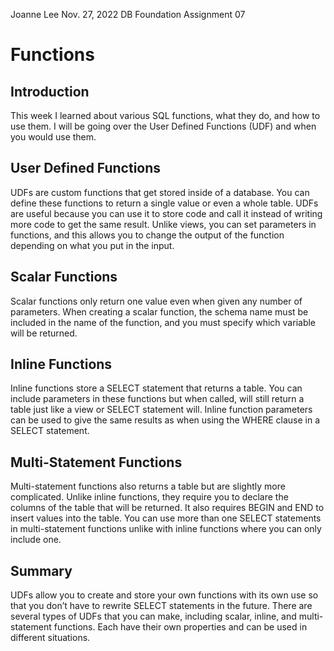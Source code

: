 Joanne Lee
Nov. 27, 2022
DB Foundation
Assignment 07

# Functions

## Introduction
This week I learned about various SQL functions, what they do, and how to use them. I will be going over the User Defined Functions (UDF) and when you would use them.

## User Defined Functions
UDFs are custom functions that get stored inside of a database. You can define these functions to return a single value or even a whole table. UDFs are useful because you can use it to store code and call it instead of writing more code to get the same result. Unlike views, you can set parameters in functions, and this allows you to change the output of the function depending on what you put in the input. 

## Scalar Functions
Scalar functions only return one value even when given any number of parameters. When creating a scalar function, the schema name must be included in the name of the function, and you must specify which variable will be returned.

## Inline Functions
Inline functions store a SELECT statement that returns a table. You can include parameters in these functions but when called, will still return a table just like a view or SELECT statement will. Inline function parameters can be used to give the same results as when using the WHERE clause in a SELECT statement.

## Multi-Statement Functions
Multi-statement functions also returns a table but are slightly more complicated. Unlike inline functions, they require you to declare the columns of the table that will be returned. It also requires BEGIN and END to insert values into the table. You can use more than one SELECT statements in multi-statement functions unlike with inline functions where you can only include one.

## Summary
UDFs allow you to create and store your own functions with its own use so that you don’t have to rewrite SELECT statements in the future. There are several types of UDFs that you can make, including scalar, inline, and multi-statement functions. Each have their own properties and can be used in different situations.
